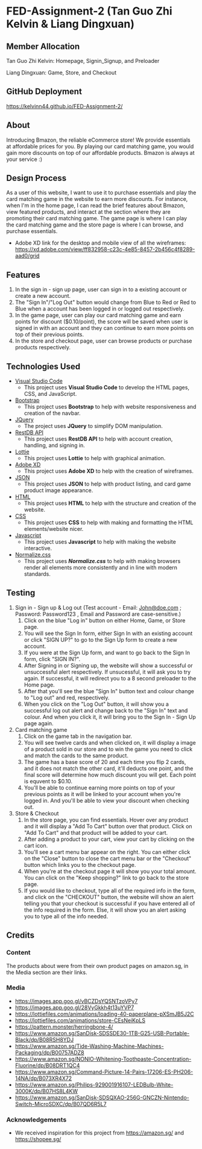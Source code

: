 # FED-Assignment-2 (Tan Guo Zhi Kelvin & Liang Dingxuan)
## Member Allocation
Tan Guo Zhi Kelvin: Homepage, Signin_Signup, and Preloader

Liang Dingxuan: Game, Store, and Checkout

## GitHub Deployment
https://kelvinn44.github.io/FED-Assignment-2/

## About
Introducing Bmazon, the reliable eCommerce store! We provide essentials at affordable prices for you. By playing our card matching game, you would gain more discounts on top of our affordable products. Bmazon is always at your service :)

## Design Process
As a user of this website, I want to use it to purchase essentials and play the card matching game in the website to earn more discounts. For instance, when I'm in the home page, I can read the brief features about Bmazon, view featured products, and interact at the section where they are promoting their card matching game. The game page is where I can play the card matching game and the store page is where I can browse, and purchase essentials.

- Adobe XD link for the desktop and mobile view of all the wireframes: https://xd.adobe.com/view/ff832958-c23c-4e85-8457-2b456c4f8289-aad0/grid

## Features
1. In the sign in - sign up page, user can sign in to a existing account or create a new account.
2. The "Sign In"/"Log Out" button would change from Blue to Red or Red to Blue when a account has been logged in or logged out respectively.
3. In the game page, user can play our card matching game and earn points for discount ($0.10/point), the score will be saved when user is signed in with an account and they can continue to earn more points on top of their previous points.
4. In the store and checkout page, user can browse products or purchase products respectively.

## Technologies Used
- [Visual Studio Code](https://code.visualstudio.com/)
    - This project uses **Visual Studio Code** to develop the HTML pages, CSS, and JavaScript.
- [Bootstrap](https://getbootstrap.com/)
  - This project uses **Bootstrap** to help with website responsiveness and creation of the navbar.
- [JQuery](https://jquery.com/)
    - The project uses **JQuery** to simplify DOM manipulation.
- [RestDB API](https://restdb.io/)
    - This project uses **RestDB API** to help with account creation, handling, and signing in.
- [Lottie](https://lottiefiles.com/)
    - This project uses **Lottie** to help with graphical animation.
- [Adobe XD](https://helpx.adobe.com/sg/xd/help/adobe-xd-overview.html)
  - This project uses **Adobe XD** to help with the creation of wireframes.
- [JSON](https://www.json.org/json-en.html)
  - This project uses **JSON** to help with product listing, and card game product image appearance.
- [HTML](https://html.spec.whatwg.org/)
  - This project uses **HTML** to help with the structure and creation of the website.
- [CSS](https://www.w3.org/Style/CSS/Overview.en.html)
  - This project uses **CSS** to help with making and formatting the HTML elements/website nicer.
- [Javascript](https://developer.mozilla.org/en-US/docs/Web/JavaScript)
  - This project uses **Javascript** to help with making the website interactive.
- [Normalize.css](https://necolas.github.io/normalize.css/)
  - This project uses ***Normalize.css*** to help with making browsers render all elements more consistently and in line with modern standards.

## Testing
1. Sign in - Sign up & Log out (Test account - Email: John@doe.com ; Password: Password123 , Email and Password are case-sensitive.)
   1. Click on the blue "Log in" button on either Home, Game, or Store page.
   2. You will see the Sign In form, either Sign In with an existing account or click "SIGN UP?" to go to the Sign Up form to create a new account.
   3. If you were at the Sign Up form, and want to go back to the Sign In form, click "SIGN IN?".
   4. After Signing in or Signing up, the website will show a successful or unsuccessful alert respectively. If unsucessful, it will ask you to try again. If successful, it will redirect you to a 8 second preloader to the Home page.
   5. After that you'll see the blue "Sign In" button text and colour change to "Log out" and red, respectively.
   6. When you click on the "Log Out" button, it will show you a successful log out alert and change back to the "Sign In" text and colour. And when you click it, it will bring you to the Sign In - Sign Up page again.
2. Card matching game
   1. Click on the game tab in the navigation bar.
   2. You will see twelve cards and when clicked on, it will display a image of a product sold in our store and to win the game you need to click and match the cards to the same product.
   3. The game has a base score of 20 and each time you flip 2 cards, and it does not match the other card, it'll deducts one point, and the final score will determine how much discount you will get. Each point is equvent to $0.10.
   4. You'll be able to continue earning more points on top of your previous points as it will be linked to your account when you're logged in. And you'll be able to view your discount when checking out. 
3. Store & Checkout
   1. In the store page, you can find essentials. Hover over any product and it will display a "Add To Cart" button over that product. Click on "Add To Cart" and that product will be added to your cart.
   2. After adding a product to your cart, view your cart by clicking on the cart icon.
   3. You'll see a cart menu bar appear on the right. You can either click on the "Close" button to close the cart menu bar or the "Checkout" button which links you to the checkout page.
   4. When you're at the checkout page it will show you your total amount. You can click on the "Keep shopping?" link to go back to the store page.
   5. If you would like to checkout, type all of the required info in the form, and click on the "CHECKOUT" button, the website will show an alert telling you that your checkout is successful if you have entered all of the info required in the form. Else, it will show you an alert asking you to type all of the info needed.

## Credits
### Content
The products about were from their own product pages on amazon.sg, in the Media section are their links.

### Media
- https://images.app.goo.gl/vBCZDsYQSNTzoVPy7
- https://images.app.goo.gl/28VyGkkh4t13uYVP7
- https://lottiefiles.com/animations/loading-40-paperplane-pXSmJB5J2C
- https://lottiefiles.com/animations/store-CEsNeiKpLS
- https://pattern.monster/herringbone-4/
- https://www.amazon.sg/SanDisk-SDSSDE30-1TB-G25-USB-Portable-Black/dp/B08RSH8YDJ
- https://www.amazon.sg/Tide-Washing-Machine-Machines-Packaging/dp/B00757ADZ8
- https://www.amazon.sg/NONIO-Whitening-Toothpaste-Concentration-Fluorine/dp/B08DRT1QC4
- https://www.amazon.sg/Command-Picture-14-Pairs-17206-ES-PH206-14NA/dp/B073XR4X72
- https://www.amazon.sg/Philips-929001916107-LEDBulb-White-3000K/dp/B07HS8L4KW
- https://www.amazon.sg/SanDisk-SDSQXAO-256G-GNCZN-Nintendo-Switch-MicroSDXC/dp/B07QD6R5L7

### Acknowledgements
- We received inspiration for this project from https://amazon.sg/ and https://shopee.sg/
